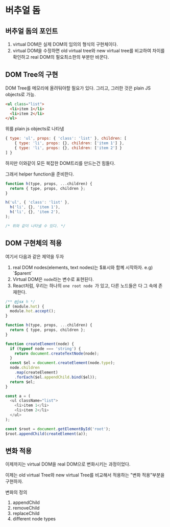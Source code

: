 # 버추얼 돔

## 버추얼 돔의 포인트

1. virtual DOM은 실제 DOM의 임의의 형식의 구현체이다.
2. virtual DOM을 수정하면 old virtual tree와 new virtual tree를 비교하여 차이를 확인하고 real DOM의 필요최소한의 부분만 바꾼다.

## DOM Tree의 구현

DOM Tree를 메모리에 올려둬야할 필요가 있다. 그리고, 그러한 것은 plain JS objects로 가능.

```html
<ul class="list">
  <li>item 1</li>
  <li>item 2</li>
</ul>
```

위를 plain js objects로 나타냄

```js
{ type: 'ul', props: { 'class': 'list' }, children: [
    { type: 'li', props: {}, children: ['item 1'] },
    { type: 'li', props: {}, children: ['item 2'] }
] }
```

하지만 이와같이 모든 복잡한 DOM트리를 만드는건 힘들다.

그래서 helper function을 준비한다.

```js
function h(type, props, ...children) {
  return { type, props, children };
}

h('ul', { 'class': 'list' },
  h('li', {}, 'item 1'),
  h('li', {}, 'item 2'),
);

/* 위와 같이 나타낼 수 있다. */
```

## DOM 구현체의 적용

여기서 다음과 같은 제약을 두자

1. real DOM nodes(elements, text nodes)는 $표시와 함꼐 시작하자. e.g) `$parent`
2. Virtual DOM은 `node`라는 변수로 표현된다.
3. React처럼, 우리는 하나의 `one root node `가 있고, 다른 노드들은 다 그 속에 존재한다.

```js
/** @jsx h */
if (module.hot) {
  module.hot.accept();
}

function h(type, props, ...children) {
  return { type, props, children };
}

function createElement(node) {
  if (typeof node === 'string') {
    return document.createTextNode(node);
  }
  const $el = document.createElement(node.type);
  node.children
    .map(createElement)
    .forEach($el.appendChild.bind($el));
  return $el;
}

const a = (
  <ul className="list">
    <li>item 1</li>
    <li>item 2</li>
  </ul>
);

const $root = document.getElementById('root');
$root.appendChild(createElement(a));
```

## 변화 적용

이제까지는 virtual DOM을 real DOM으로 변화시키는 과정이었다.

이제는 old virtual Tree와 new virtual Tree를 비교해서 적용하는 "변화 적용"부분을 구현하자.

변화의 정의

1. appendChild
2. removeChild
3. replaceChild
4. different node types
